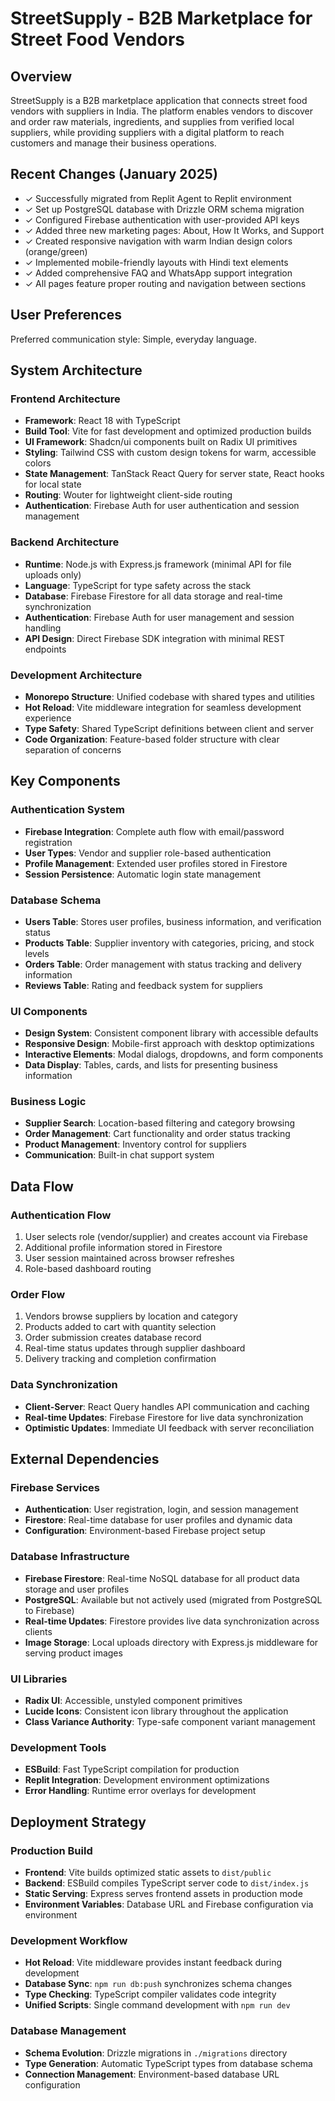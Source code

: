 # StreetSupply - B2B Marketplace for Street Food Vendors

## Overview

StreetSupply is a B2B marketplace application that connects street food vendors with suppliers in India. The platform enables vendors to discover and order raw materials, ingredients, and supplies from verified local suppliers, while providing suppliers with a digital platform to reach customers and manage their business operations.

## Recent Changes (January 2025)

- ✓ Successfully migrated from Replit Agent to Replit environment
- ✓ Set up PostgreSQL database with Drizzle ORM schema migration
- ✓ Configured Firebase authentication with user-provided API keys
- ✓ Added three new marketing pages: About, How It Works, and Support
- ✓ Created responsive navigation with warm Indian design colors (orange/green)
- ✓ Implemented mobile-friendly layouts with Hindi text elements
- ✓ Added comprehensive FAQ and WhatsApp support integration
- ✓ All pages feature proper routing and navigation between sections

## User Preferences

Preferred communication style: Simple, everyday language.

## System Architecture

### Frontend Architecture

- **Framework**: React 18 with TypeScript
- **Build Tool**: Vite for fast development and optimized production builds
- **UI Framework**: Shadcn/ui components built on Radix UI primitives
- **Styling**: Tailwind CSS with custom design tokens for warm, accessible colors
- **State Management**: TanStack React Query for server state, React hooks for local state
- **Routing**: Wouter for lightweight client-side routing
- **Authentication**: Firebase Auth for user authentication and session management

### Backend Architecture

- **Runtime**: Node.js with Express.js framework (minimal API for file uploads only)
- **Language**: TypeScript for type safety across the stack
- **Database**: Firebase Firestore for all data storage and real-time synchronization
- **Authentication**: Firebase Auth for user management and session handling
- **API Design**: Direct Firebase SDK integration with minimal REST endpoints

### Development Architecture

- **Monorepo Structure**: Unified codebase with shared types and utilities
- **Hot Reload**: Vite middleware integration for seamless development experience
- **Type Safety**: Shared TypeScript definitions between client and server
- **Code Organization**: Feature-based folder structure with clear separation of concerns

## Key Components

### Authentication System

- **Firebase Integration**: Complete auth flow with email/password registration
- **User Types**: Vendor and supplier role-based authentication
- **Profile Management**: Extended user profiles stored in Firestore
- **Session Persistence**: Automatic login state management

### Database Schema

- **Users Table**: Stores user profiles, business information, and verification status
- **Products Table**: Supplier inventory with categories, pricing, and stock levels
- **Orders Table**: Order management with status tracking and delivery information
- **Reviews Table**: Rating and feedback system for suppliers

### UI Components

- **Design System**: Consistent component library with accessible defaults
- **Responsive Design**: Mobile-first approach with desktop optimizations
- **Interactive Elements**: Modal dialogs, dropdowns, and form components
- **Data Display**: Tables, cards, and lists for presenting business information

### Business Logic

- **Supplier Search**: Location-based filtering and category browsing
- **Order Management**: Cart functionality and order status tracking
- **Product Management**: Inventory control for suppliers
- **Communication**: Built-in chat support system

## Data Flow

### Authentication Flow

1. User selects role (vendor/supplier) and creates account via Firebase
2. Additional profile information stored in Firestore
3. User session maintained across browser refreshes
4. Role-based dashboard routing

### Order Flow

1. Vendors browse suppliers by location and category
2. Products added to cart with quantity selection
3. Order submission creates database record
4. Real-time status updates through supplier dashboard
5. Delivery tracking and completion confirmation

### Data Synchronization

- **Client-Server**: React Query handles API communication and caching
- **Real-time Updates**: Firebase Firestore for live data synchronization
- **Optimistic Updates**: Immediate UI feedback with server reconciliation

## External Dependencies

### Firebase Services

- **Authentication**: User registration, login, and session management
- **Firestore**: Real-time database for user profiles and dynamic data
- **Configuration**: Environment-based Firebase project setup

### Database Infrastructure

- **Firebase Firestore**: Real-time NoSQL database for all product data storage and user profiles
- **PostgreSQL**: Available but not actively used (migrated from PostgreSQL to Firebase)
- **Real-time Updates**: Firestore provides live data synchronization across clients
- **Image Storage**: Local uploads directory with Express.js middleware for serving product images

### UI Libraries

- **Radix UI**: Accessible, unstyled component primitives
- **Lucide Icons**: Consistent icon library throughout the application
- **Class Variance Authority**: Type-safe component variant management

### Development Tools

- **ESBuild**: Fast TypeScript compilation for production
- **Replit Integration**: Development environment optimizations
- **Error Handling**: Runtime error overlays for development

## Deployment Strategy

### Production Build

- **Frontend**: Vite builds optimized static assets to `dist/public`
- **Backend**: ESBuild compiles TypeScript server code to `dist/index.js`
- **Static Serving**: Express serves frontend assets in production mode
- **Environment Variables**: Database URL and Firebase configuration via environment

### Development Workflow

- **Hot Reload**: Vite middleware provides instant feedback during development
- **Database Sync**: `npm run db:push` synchronizes schema changes
- **Type Checking**: TypeScript compiler validates code integrity
- **Unified Scripts**: Single command development with `npm run dev`

### Database Management

- **Schema Evolution**: Drizzle migrations in `./migrations` directory
- **Type Generation**: Automatic TypeScript types from database schema
- **Connection Management**: Environment-based database URL configuration
